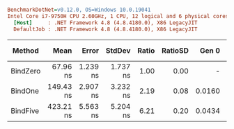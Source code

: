 ``` ini

BenchmarkDotNet=v0.12.0, OS=Windows 10.0.19041
Intel Core i7-9750H CPU 2.60GHz, 1 CPU, 12 logical and 6 physical cores
  [Host]     : .NET Framework 4.8 (4.8.4180.0), X86 LegacyJIT
  DefaultJob : .NET Framework 4.8 (4.8.4180.0), X86 LegacyJIT


```
|   Method |      Mean |    Error |   StdDev | Ratio | RatioSD |  Gen 0 | Gen 1 | Gen 2 | Allocated |
|--------- |----------:|---------:|---------:|------:|--------:|-------:|------:|------:|----------:|
| BindZero |  67.96 ns | 1.239 ns | 1.737 ns |  1.00 |    0.00 |      - |     - |     - |         - |
|  BindOne | 149.43 ns | 2.907 ns | 3.232 ns |  2.19 |    0.08 | 0.0160 |     - |     - |      84 B |
| BindFive | 423.21 ns | 5.563 ns | 5.204 ns |  6.21 |    0.20 | 0.0434 |     - |     - |     228 B |
